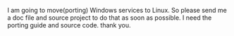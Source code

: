 
I am going to move(porting) Windows services to Linux. So please send me a doc file and source project to do that as soon as possible.
I need the porting guide and source code. thank you.
